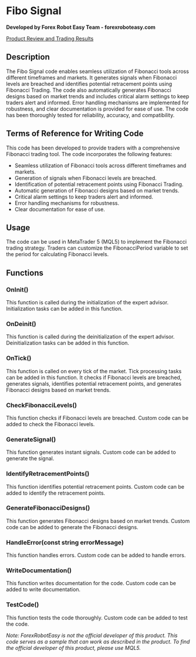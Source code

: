 # Fibo Signal

**Developed by Forex Robot Easy Team - forexroboteasy.com**

[Product Review and Trading Results](https://forexroboteasy.com/forex-robot-review/fibo-signal-review-your-key-to-fibonacci-forex-trading/)

## Description

The Fibo Signal code enables seamless utilization of Fibonacci tools across different timeframes and markets. It generates signals when Fibonacci levels are breached and identifies potential retracement points using Fibonacci Trading. The code also automatically generates Fibonacci designs based on market trends and includes critical alarm settings to keep traders alert and informed. Error handling mechanisms are implemented for robustness, and clear documentation is provided for ease of use. The code has been thoroughly tested for reliability, accuracy, and compatibility.

## Terms of Reference for Writing Code

This code has been developed to provide traders with a comprehensive Fibonacci trading tool. The code incorporates the following features:

- Seamless utilization of Fibonacci tools across different timeframes and markets.
- Generation of signals when Fibonacci levels are breached.
- Identification of potential retracement points using Fibonacci Trading.
- Automatic generation of Fibonacci designs based on market trends.
- Critical alarm settings to keep traders alert and informed.
- Error handling mechanisms for robustness.
- Clear documentation for ease of use.

## Usage

The code can be used in MetaTrader 5 (MQL5) to implement the Fibonacci trading strategy. Traders can customize the FibonacciPeriod variable to set the period for calculating Fibonacci levels.

## Functions

### OnInit()

This function is called during the initialization of the expert advisor. Initialization tasks can be added in this function.

### OnDeinit()

This function is called during the deinitialization of the expert advisor. Deinitialization tasks can be added in this function.

### OnTick()

This function is called on every tick of the market. Tick processing tasks can be added in this function. It checks if Fibonacci levels are breached, generates signals, identifies potential retracement points, and generates Fibonacci designs based on market trends.

### CheckFibonacciLevels()

This function checks if Fibonacci levels are breached. Custom code can be added to check the Fibonacci levels.

### GenerateSignal()

This function generates instant signals. Custom code can be added to generate the signal.

### IdentifyRetracementPoints()

This function identifies potential retracement points. Custom code can be added to identify the retracement points.

### GenerateFibonacciDesigns()

This function generates Fibonacci designs based on market trends. Custom code can be added to generate the Fibonacci designs.

### HandleError(const string errorMessage)

This function handles errors. Custom code can be added to handle errors.

### WriteDocumentation()

This function writes documentation for the code. Custom code can be added to write documentation.

### TestCode()

This function tests the code thoroughly. Custom code can be added to test the code.

*Note: ForexRobotEasy is not the official developer of this product. This code serves as a sample that can work as described in the product. To find the official developer of this product, please use MQL5.*
